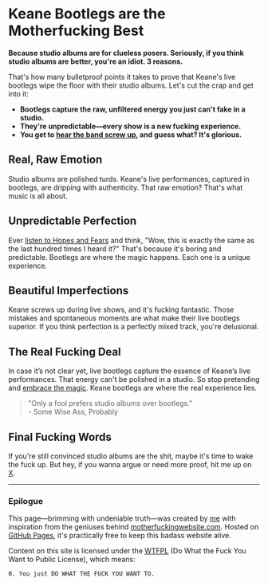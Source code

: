 # Keane Bootlegs are the Motherfucking Best

**Because studio albums are for clueless posers. Seriously, if you think studio albums are better, you're an idiot. 3 reasons.**

That's how many bulletproof points it takes to prove that Keane's live bootlegs wipe the floor with their studio albums. Let's cut the crap and get into it:

- **Bootlegs capture the raw, unfiltered energy you just can't fake in a studio.**
- **They're unpredictable—every show is a new fucking experience.**
- **You get to [hear the band screw up](audio/HamburgSong.mp3), and guess what? It's glorious.**

## Real, Raw Emotion

Studio albums are polished turds. Keane's live performances, captured in bootlegs, are dripping with authenticity. That raw emotion? That's what music is all about.

## Unpredictable Perfection

Ever [listen to Hopes and Fears](https://open.spotify.com/album/0MlTOiC5ZYKFGeZ8h3D4rd) and think, "Wow, this is exactly the same as the last hundred times I heard it?" That's because it's boring and predictable. Bootlegs are where the magic happens. Each one is a unique experience.

## Beautiful Imperfections

Keane screws up during live shows, and it's fucking fantastic. Those mistakes and spontaneous moments are what make their live bootlegs superior. If you think perfection is a perfectly mixed track, you're delusional.

## The Real Fucking Deal

In case it’s not clear yet, live bootlegs capture the essence of Keane’s live performances. That energy can't be polished in a studio. So stop pretending and [embrace the magic](audio/CrystalBall.mp3). Keane bootlegs are where the real experience lies.

> "Only a fool prefers studio albums over bootlegs."  
> \- Some Wise Ass, Probably

## Final Fucking Words

If you're still convinced studio albums are the shit, maybe it's time to wake the fuck up. But hey, if you wanna argue or need more proof, hit me up on [X](https://twitter.com/pieterhoutekame).

---

### Epilogue

This page—brimming with undeniable truth—was created by [me](https://twitter.com/pieterhoutekame) with inspiration from the geniuses behind [motherfuckingwebsite.com](http://motherfuckingwebsite.com). Hosted on [GitHub Pages](https://pages.github.com/), it's practically free to keep this badass website alive.

Content on this site is licensed under the [WTFPL](http://www.wtfpl.net/) (Do What the Fuck You Want to Public License), which means:

    0. You just DO WHAT THE FUCK YOU WANT TO.
